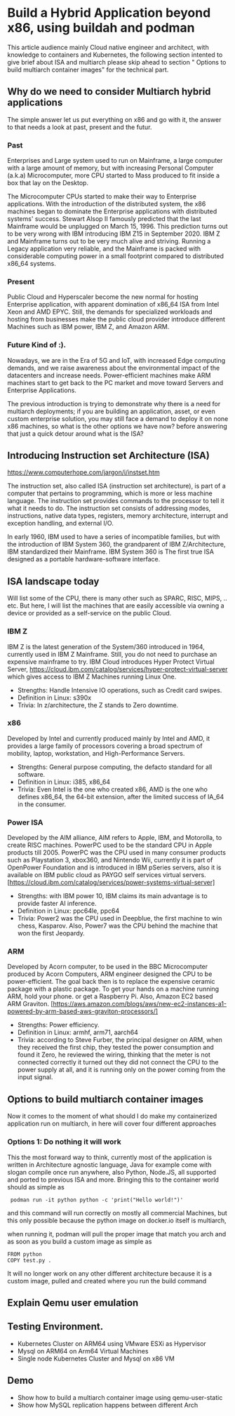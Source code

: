 # Build a Hybrid Application beyond x86, using buildah and podman

This article audience mainly Cloud native engineer and architect, with  knowledge to containers and Kubernetes, the following section intented to give brief about ISA and multiarch please skip ahead to section " Options to build multiarch container images" for the technical part.

## Why do we need to consider Multiarch hybrid applications

The simple answer let us put everything on x86 and go with it, the answer to that needs a look at past, present and the futur.

### Past
Enterprises and Large system used to run on Mainframe, a large computer with a large amount of memory, but with increasing Personal Computer (a.k.a) Microcomputer, more CPU started to Mass produced to fit inside a box that lay on the Desktop.

The Microcomputer CPUs started to make their way to Enterprise applications. With the introduction of the distributed system, the x86 machines began to dominate the Enterprise applications with distributed systems' success. Stewart Alsop II famously predicted that the last Mainframe would be unplugged on March 15, 1996. This prediction turns out to be very wrong with IBM introducing IBM Z15 in September 2020. IBM Z and Mainframe turns out to be very much alive and striving. Running a Legacy application very reliable, and the Mainframe is packed with considerable computing power in a small footprint compared to distributed x86_64 systems.

### Present
Public Cloud and Hyperscaler become the new normal for hosting Enterprise application, with apparent domination of x86_64 ISA from Intel Xeon and AMD EPYC. Still, the demands for specialized workloads and hosting from businesses make the public cloud provider introduce different Machines such as IBM power, IBM Z, and Amazon ARM.

### Future Kind of :).
Nowadays, we are in the Era of 5G and IoT, with increased Edge computing demands, and we raise awareness about the environmental impact of the datacenters and increase needs. Power-efficient machines make ARM machines start to get back to the PC market and move toward Servers and Enterprise Applications.

The previous introduction is trying to demonstrate why there is a need for multiarch deployments; if you are building an application, asset, or even custom enterprise solution, you may still face a demand to deploy it on none x86 machines, so what is the other options we have now? before answering that just a quick detour around what is the ISA?

## Introducing Instruction set Architecture (ISA) 
https://www.computerhope.com/jargon/i/instset.htm

The instruction set, also called ISA (instruction set architecture), is part of a computer that pertains to programming, which is more or less machine language. The instruction set provides commands to the processor to tell it what it needs to do. The instruction set consists of addressing modes, instructions, native data types, registers, memory architecture, interrupt and exception handling, and external I/O.

In early 1960, IBM used to have a series of incompatible families, but with the introduction of IBM System 360, the grandparent of IBM Z/Architecture, IBM standardized their Mainframe. IBM System 360 is The	first	true	ISA	designed as a portable hardware-software interface.

## ISA landscape today

Will list some of the CPU, there is many other such as SPARC, RISC, MIPS, .. etc. 
But here, I will list the machines that are easily accessible via owning a device or provided as a self-service on the public Cloud.

### IBM Z  
IBM Z is the latest generation of the System/360 introduced in 1964, currently used in IBM Z Mainframe.
Still, you do not need to purchase an expensive mainframe to try. IBM Cloud introduces Hyper Protect Virtual Server, https://cloud.ibm.com/catalog/services/hyper-protect-virtual-server 
which gives access to IBM Z Machines running Linux One.
* Strengths: Handle Intensive IO operations, such as Credit card swipes.
* Definition in Linux: s390x
* Trivia: In z/architecture, the Z stands to Zero downtime.

### x86
Developed by Intel and currently produced mainly by Intel and AMD, it provides a large family of processors covering a broad spectrum of mobility, laptop, workstation, and High-Performance Servers.
* Strengths: General purpose computing, the defacto standard for all software.
* Definition in Linux: i385, x86_64
* Trivia: Even Intel is the one who created x86, AMD is the one who defines x86_64, the 64-bit extension, after the limited success of IA_64 in the consumer.

### Power ISA
Developed by the AIM alliance, AIM refers to Apple, IBM, and Motorolla, to create RISC machines. PowerPC used to be the standard CPU in Apple products till 2005. PowerPC was the CPU used in many consumer products such as Playstation 3, xbox360, and Nintendo Wii, currently it is part of OpenPower Foundation and is introduced in IBM pSeries servers, also it is available on  IBM public cloud as PAYGO self services virtual servers.[https://cloud.ibm.com/catalog/services/power-systems-virtual-server]
* Strengths: with IBM power 10, IBM claims its main advantage is to provide faster AI inference.
* Definition in Linux: ppc64le, ppc64
* Trivia:  Power2 was the CPU used in Deepblue, the first machine to win chess, Kasparov. Also, Power7 was the CPU behind the machine that won the first Jeopardy.

### ARM
Developed by Acorn computer, to be used in the BBC Microcomputer produced by Acorn Computers,   ARM engineer designed the CPU to be power-efficient. The goal back then is to replace the expensive ceramic package with a plastic package.
To get your hands on a machine running ARM, hold your phone. or get a Raspberry Pi. Also, Amazon EC2 based ARM Graviton. [https://aws.amazon.com/blogs/aws/new-ec2-instances-a1-powered-by-arm-based-aws-graviton-processors/]

* Strengths: Power efficiency.
* Definition in Linux: armhf, arm71, aarch64
* Trivia: according to Steve Furber, the principal designer on ARM, when they received the first chip, they tested the power consumption and found it Zero, he reviewed the wiring, thinking that the meter is not connected correctly it turned out they did not connect the CPU to the power supply at all, and it is running only on the power coming from the input signal.

## Options to build multiarch container images

Now it comes to the moment of what should I do make my containerized application run on multiarch, in here will cover four different approaches 

### Options 1: Do nothing it will work 
This the most forward way to think, currently most of the application is written in Architecture agnostic language, Java for example come with slogan compile once run anywhere, also Python, Node.JS, all supported and ported to previous ISA and more.
Bringing this to the container world should as simple as 

```
 podman run -it python python -c 'print("Hello world!")'
```

and this command will run correctly on mostly all commercial Machines, but this only possible because the python image on docker.io itself is multiarch,

when running it, podman will pull the proper image that match you arch and as soon as you build a custom image as simple as 

```
FROM python
COPY test.py .
```

It will no longer work on any other different architecture because it is a custom image, pulled and created where you run the build command


## Explain Qemu user emulation
## Testing Environment.
   * Kubernetes Cluster on ARM64 using VMware ESXi as Hypervisor
   * Mysql on ARM64 on Arm64 Virtual Machines
   * Single node Kubernetes Cluster and Mysql on x86 VM
## Demo
   * Show how to build a multiarch container image using qemu-user-static
   * Show how MySQL replication happens between different Arch
